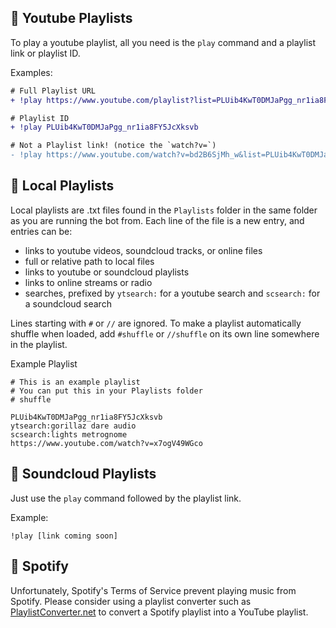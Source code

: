 ## 📃 Youtube Playlists
To play a youtube playlist, all you need is the `play` command and a playlist link or playlist ID.

Examples:
```diff
# Full Playlist URL
+ !play https://www.youtube.com/playlist?list=PLUib4KwT0DMJaPgg_nr1ia8FY5JcXksvb

# Playlist ID
+ !play PLUib4KwT0DMJaPgg_nr1ia8FY5JcXksvb

# Not a Playlist link! (notice the `watch?v=`)
- !play https://www.youtube.com/watch?v=bd2B6SjMh_w&list=PLUib4KwT0DMJaPgg_nr1ia8FY5JcXksvb&index=4
```


## 📃 Local Playlists
Local playlists are .txt files found in the `Playlists` folder in the same folder as you are running the bot from. Each line of the file is a new entry, and entries can be:
* links to youtube videos, soundcloud tracks, or online files
* full or relative path to local files
* links to youtube or soundcloud playlists
* links to online streams or radio
* searches, prefixed by `ytsearch:` for a youtube search and `scsearch:` for a soundcloud search

Lines starting with `#` or `//` are ignored. To make a playlist automatically shuffle when loaded, add `#shuffle` or `//shuffle` on its own line somewhere in the playlist.

Example Playlist
```
# This is an example playlist
# You can put this in your Playlists folder
# shuffle

PLUib4KwT0DMJaPgg_nr1ia8FY5JcXksvb
ytsearch:gorillaz dare audio
scsearch:lights metrognome
https://www.youtube.com/watch?v=x7ogV49WGco
```


## 📃 Soundcloud Playlists
Just use the `play` command followed by the playlist link.

Example:
```
!play [link coming soon]
```


## 📃 Spotify
Unfortunately, Spotify's Terms of Service prevent playing music from Spotify. Please consider using a playlist converter such as [PlaylistConverter.net](http://www.playlist-converter.net/) to convert a Spotify playlist into a YouTube playlist.